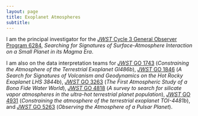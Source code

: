 ```yaml
---
layout: page
title: Exoplanet Atmospheres
subtitle:
---
```


I am the principal investigator for the [*JWST* Cycle 3 General Observer Program 6284](https://www.stsci.edu/jwst/science-execution/program-information?id=6284), *Searching for Signatures of Surface-Atmosphere Interaction on a Small Planet in its Magma Era*.



I am also on the data interpretation teams for [*JWST* GO 1743](https://www.stsci.edu/jwst/science-execution/program-information?id=1743) (*Constraining the Atmosphere of the Terrestrial Exoplanet Gl486b*), [*JWST* GO 1846](https://www.stsci.edu/jwst/science-execution/program-information?id=1846) (*A Search for Signatures of Volcanism and Geodynamics on the Hot Rocky Exoplanet LHS 3844b*), [*JWST* GO 3263](https://www.stsci.edu/jwst/science-execution/program-information?id=3263) (*The First Atmospheric Study of a Bona Fide Water World*), [*JWST* GO 4818](https://www.stsci.edu/jwst/science-execution/program-information?id=4818) (*A survey to search for silicate vapor atmospheres in the ultra-hot terrestrial planet population*), [*JWST* GO 4931](https://www.stsci.edu/jwst/science-execution/program-information?id=4931) (*Constraining the atmosphere of the terrestrial exoplanet TOI-4481b*), and [*JWST* GO 5263](https://www.stsci.edu/jwst/science-execution/program-information?id=5263) (*Observing the Atmosphere of a Pulsar Planet*).